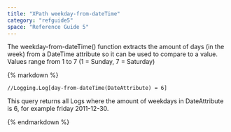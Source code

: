 ```yaml
---
title: "XPath weekday-from-dateTime"
category: "refguide5"
space: "Reference Guide 5"
---
```



The weekday-from-dateTime() function extracts the amount of days (in the week) from a DateTime attribute so it can be used to compare to a value. Values range from 1 to 7 (1 = Sunday, 7 = Saturday)

<div class="alert alert-info">{% markdown %}

```
//Logging.Log[day-from-dateTime(DateAttribute) = 6]

```

This query returns all Logs where the amount of weekdays in DateAttribute is 6, for example friday 2011-12-30.

{% endmarkdown %}</div>